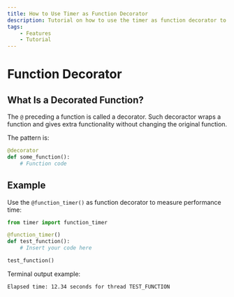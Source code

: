 ```yaml
---
title: How to Use Timer as Function Decorator
description: Tutorial on how to use the timer as function decorator to measure the execution time of Python functions. Includes code examples for beginners and advanced users.
tags:
    - Features
    - Tutorial
---
```


# Function Decorator
## What Is a Decorated Function?
The `@` preceding a function is called a decorator. Such decoractor wraps a function and gives extra functionality without changing the original function.

The pattern is:

```python title=""
@decorator
def some_function():
    # Function code
```

## Example
Use the `@function_timer()` as function decorator to measure performance time:

```python linenums="1" hl_lines="3"
from timer import function_timer

@function_timer()
def test_function():
    # Insert your code here

test_function()
```

Terminal output example:

```text title=""
Elapsed time: 12.34 seconds for thread TEST_FUNCTION
```
